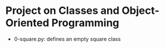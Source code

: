 # Project on Classes and Object-Oriented Programming

* 0-square.py: defines an empty square class


